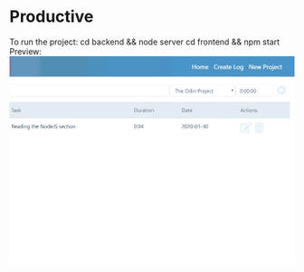 # Productive
To run the project:
cd backend && node server
cd frontend && npm start
</br>
Preview:
![](49F42992-ED6A-4A8F-85B8-1829B5F19C47_1_201_a.jpeg)
